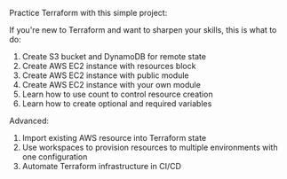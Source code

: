 Practice Terraform with this simple project:

If you're new to Terraform and want to sharpen your skills, this is what to do:

1) Create S3 bucket and DynamoDB for remote state
2) Create AWS EC2 instance with resources block
3) Create AWS EC2 instance with public module
4) Create AWS EC2 instance with your own module
5) Learn how to use count to control resource creation
6) Learn how to create optional and required variables

Advanced:
1) Import existing AWS resource into Terraform state
2) Use workspaces to provision resources to multiple environments with one configuration
3) Automate Terraform infrastructure in CI/CD
